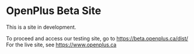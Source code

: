 # OpenPlus Beta Site

This is a site in development. 

To proceed and access our testing site, go to https://beta.openplus.ca/dist/
For the live site, see https://www.openplus.ca
